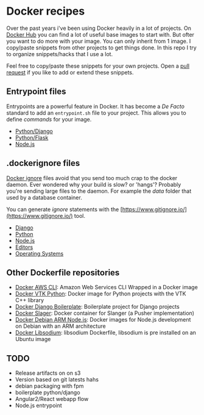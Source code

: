 # Docker recipes

Over the past years i've been using Docker heavily in a lot of projects.
On [Docker Hub](https://hub.docker.com/) you can find a lot of useful
base images to start with. But ofter you want to do more with your 
image. You can only inherit from 1 image. I copy/paste snippets
from other projects to get things done. In this repo I try to organize
snippets/hacks that I use a lot.

Feel free to copy/paste these snippets for your own projects. Open a
[pull request](https://github.com/lukin0110/docker-recipes/pulls) if 
you like to add or extend these snippets.

## Entrypoint files

Entrypoints are a powerful feature in Docker. It has become a *De Facto*
standard to add an `entrypoint.sh` file to your project. This allows 
you to define *commands* for your image. 

* [Python/Django](entrpoints/django-entrypoint.sh)
* [Python/Flask](entrypoints/flask-entrypoint.sh)
* [Node.js](entrypoints/nodejs-entrypoint.sh)

## .dockerignore files

[Docker ignore](https://docs.docker.com/engine/reference/builder/#/dockerignore-file) 
files avoid that you send too much crap to the docker daemon. Ever 
wondered why your build is slow? or 'hangs'? Probably you're sending
large files to the daemon. For example the *data* folder that used by 
a database container.

You can generate *ignore* statements with the 
[https://www.gitignore.io/](https://www.gitignore.io/) tool.

* [Django](dockerignores/django/.dockerignore)
* [Python](dockerignores/python/.dockerignore)
* [Node.js](dockerignores/nodejs/.dockerignore)
* [Editors](dockerignores/editors/.dockerignore)
* [Operating Systems](dockerignores/os/.dockerignore)

## Other Dockerfile repositories

* [Docker AWS CLI](https://github.com/lukin0110/docker-awscli): Amazon Web Services CLI Wrapped in a Docker image
* [Docker VTK Python](https://github.com/lukin0110/docker-vtk-python): Docker image for Python projects with the VTK C++ library
* [Docker Django Boilerplate](https://github.com/lukin0110/docker-django-boilerplate): Boilerplate project for Django projects
* [Docker Slager](https://github.com/lukin0110/docker-slanger): Docker container for Slanger (a Pusher implementation)
* [Docker Debian ARM Node.js](https://github.com/lukin0110/docker-debian-armhf-nodejs): Docker images for Node.js development on Debian with an ARM architecture
* [Docker Libsodium](https://github.com/lukin0110/docker-libsodium): libsodium Dockerfile, libsodium is pre installed on an Ubuntu image

## TODO

* Release artifacts on on s3
* Version based on git latests hahs
* debian packaging with fpm
* boilerplate python/django
* Angular2/React webapp flow
* Node.js entrypoint
